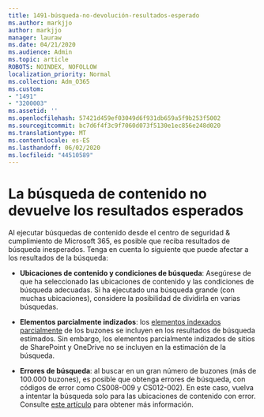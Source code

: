 ```yaml
---
title: 1491-búsqueda-no-devolución-resultados-esperado
ms.author: markjjo
author: markjjo
manager: lauraw
ms.date: 04/21/2020
ms.audience: Admin
ms.topic: article
ROBOTS: NOINDEX, NOFOLLOW
localization_priority: Normal
ms.collection: Adm_O365
ms.custom:
- "1491"
- "3200003"
ms.assetid: ''
ms.openlocfilehash: 57421d459ef03049d6f931db659a5f9b253f5002
ms.sourcegitcommit: bc7d6f4f3c9f7060d073f5130e1ec856e248d020
ms.translationtype: MT
ms.contentlocale: es-ES
ms.lasthandoff: 06/02/2020
ms.locfileid: "44510589"
---
```

# <a name="content-search-not-returning-expected-results"></a>La búsqueda de contenido no devuelve los resultados esperados

Al ejecutar búsquedas de contenido desde el centro de seguridad & cumplimiento de Microsoft 365, es posible que reciba resultados de búsqueda inesperados. Tenga en cuenta lo siguiente que puede afectar a los resultados de la búsqueda:

- **Ubicaciones de contenido y condiciones de búsqueda**: Asegúrese de que ha seleccionado las ubicaciones de contenido y las condiciones de búsqueda adecuadas. Si ha ejecutado una búsqueda grande (con muchas ubicaciones), considere la posibilidad de dividirla en varias búsquedas.

- **Elementos parcialmente indizados**: los [elementos indexados parcialmente](https://docs.microsoft.com/microsoft-365/compliance/partially-indexed-items-in-content-search) de los buzones se incluyen en los resultados de búsqueda estimados. Sin embargo, los elementos parcialmente indizados de sitios de SharePoint y OneDrive no se incluyen en la estimación de la búsqueda.

- **Errores de búsqueda**: al buscar en un gran número de buzones (más de 100.000 buzones), es posible que obtenga errores de búsqueda, con códigos de error como CS008-009 y CS012-002). En este caso, vuelva a intentar la búsqueda solo para las ubicaciones de contenido con error. Consulte [este artículo](https://docs.microsoft.com/microsoft-365/compliance/retry-failed-content-search) para obtener más información.
